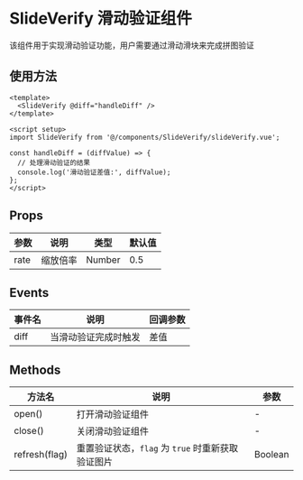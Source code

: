 # SlideVerify 滑动验证组件
该组件用于实现滑动验证功能，用户需要通过滑动滑块来完成拼图验证

## 使用方法
```vue
<template>
  <SlideVerify @diff="handleDiff" />
</template>

<script setup>
import SlideVerify from '@/components/SlideVerify/slideVerify.vue';

const handleDiff = (diffValue) => {
  // 处理滑动验证的结果
  console.log('滑动验证差值:', diffValue);
};
</script>
```

## Props
| 参数 | 说明   | 类型   | 默认值 |
| ---- | ------ | ------ | ------ |
| rate | 缩放倍率 | Number | 0.5   |


## Events
| 事件名 | 说明                     | 回调参数 |
| ------ | ------------------------ | -------- |
| diff   | 当滑动验证完成时触发   | 差值     |


## Methods
| 方法名          | 说明                            | 参数   |
| ---------------- | ------------------------------- | ------ |
| open()           | 打开滑动验证组件               | -      |
| close()          | 关闭滑动验证组件               | -      |  
| refresh(flag)    | 重置验证状态，`flag` 为 `true` 时重新获取验证图片 | Boolean |
